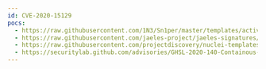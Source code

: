 ```yaml
---
id: CVE-2020-15129
pocs:
  - https://raw.githubusercontent.com/1N3/Sn1per/master/templates/active/CVE-2020-15129_-_Open_Redirect_In_Traefik.sh
  - https://raw.githubusercontent.com/jaeles-project/jaeles-signatures/master/cves/traefik-open-redirect-cve-2020-15129.yaml
  - https://raw.githubusercontent.com/projectdiscovery/nuclei-templates/master/cves/2020/CVE-2020-15129.yaml
  - https://securitylab.github.com/advisories/GHSL-2020-140-Containous-Traefik
---
```


